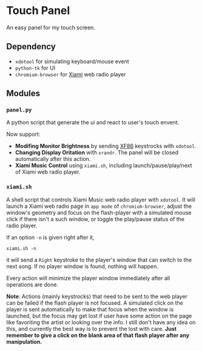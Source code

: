 # Touch Panel

An easy panel for my touch screen.

## Dependency

- `xdotool` for simulating keyboard/mouse event
- `python-tk` for UI
- `chromium-browser` for [Xiami][radio] web radio player

## Modules

### `panel.py`

A python script that generate the ui and react to user's touch envent.

Now support:

- **Modifing Monitor Brightness** by sending [XF86][xf86] keystrocks with `xdotool`.
- **Changing Display Oritation** with `xrandr`. The panel will be closed automatically after this action.
- **Xiami Music Control** using `xiami.sh`, including launch/pause/play/next of Xiami web radio player.

### `xiami.sh`

A shell script that controls Xiami Music web radio player with `xdotool`. It will launch a Xiami web radio page in `app mode` of `chromium-browser`, adjust the window's geometry and focus on the flash-player with a simulated mouse click if there isn't a such window, or toggle the play/pause status of the radio player.

If an option `-n` is given right after it,

    xiami.sh -n

it will send a `Right` keystroke to the player's window that can switch to the next song. If no player window is found, nothing will happen.

Every action will minimize the player window immediately after all operations are done.

**Note**: Actions (mainly keystrocks) that need to be sent to the web player can be failed if the flash player is not focused. A simulated click on the player is sent automatically to make that focus when the window is launched, but the focus may get lost if user have some action on the page like favoriting the artist or looking over the info. I still don't have any idea on this, and currently the best way is to prevent the lost with care. **Just remember to give a click on the blank area of that flash player after any manipulation.**

[radio]:http://www.xiami.com/radio/play/id/2
[xf86]:file:///usr/include/X11/XF86keysym.h
